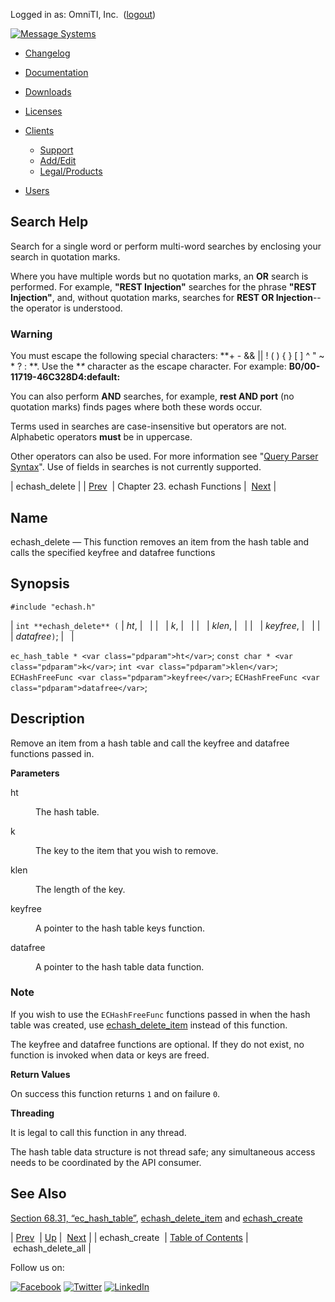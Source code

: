 Logged in as: OmniTI, Inc.  ([logout](https://support.messagesystems.com/logout.php))

[![Message Systems](https://support.messagesystems.com/images/ms-white205.png)](https://support.messagesystems.com/start.php) 

*   [Changelog](https://support.messagesystems.com/start.php?show=changelog)
*   [Documentation](https://support.messagesystems.com/docs/)
*   [Downloads](https://support.messagesystems.com/start.php)

*   [Licenses](https://support.messagesystems.com/license_summary.php)
*   <a href="">Clients</a>
    *   [Support](https://support.messagesystems.com/cs.php)
    *   [Add/Edit](https://support.messagesystems.com/edit_client.php)
    *   [Legal/Products](https://support.messagesystems.com/edit_products.php)
*   [Users](https://support.messagesystems.com/edit_customer.php)

## Search Help

Search for a single word or perform multi-word searches by enclosing your search in quotation marks.

Where you have multiple words but no quotation marks, an **OR** search is performed. For example, **"REST Injection"** searches for the phrase **"REST Injection"**, and, without quotation marks, searches for **REST OR Injection**--the operator is understood.

### Warning

You must escape the following special characters: **+ - && || ! ( ) { } [ ] ^ " ~ * ? : \**. Use the **\** character as the escape character. For example: **B0/00-11719-46C328D4\:default\:**

You can also perform **AND** searches, for example, **rest AND port** (no quotation marks) finds pages where both these words occur.

Terms used in searches are case-insensitive but operators are not. Alphabetic operators **must** be in uppercase.

Other operators can also be used. For more information see "[Query Parser Syntax](https://lucene.apache.org/core/old_versioned_docs/versions/3_0_0/queryparsersyntax.html)". Use of fields in searches is not currently supported.

| echash_delete |
| [Prev](apis.echash_create.php)  | Chapter 23. echash Functions |  [Next](apis.echash_delete_all.php) |

<a name="apis.echash_delete"></a>
## Name

echash_delete — This function removes an item from the hash table and calls the specified keyfree and datafree functions

## Synopsis

`#include "echash.h"`

| `int **echash_delete** (` | <var class="pdparam">ht</var>, |   |
|   | <var class="pdparam">k</var>, |   |
|   | <var class="pdparam">klen</var>, |   |
|   | <var class="pdparam">keyfree</var>, |   |
|   | <var class="pdparam">datafree</var>`)`; |   |

`ec_hash_table * <var class="pdparam">ht</var>`;
`const char * <var class="pdparam">k</var>`;
`int <var class="pdparam">klen</var>`;
`ECHashFreeFunc <var class="pdparam">keyfree</var>`;
`ECHashFreeFunc <var class="pdparam">datafree</var>`;<a name="idp23681648"></a>
## Description

Remove an item from a hash table and call the keyfree and datafree functions passed in.

**Parameters**

<dl class="variablelist">

<dt>ht</dt>

<dd>

The hash table.

</dd>

<dt>k</dt>

<dd>

The key to the item that you wish to remove.

</dd>

<dt>klen</dt>

<dd>

The length of the key.

</dd>

<dt>keyfree</dt>

<dd>

A pointer to the hash table keys function.

</dd>

<dt>datafree</dt>

<dd>

A pointer to the hash table data function.

</dd>

</dl>

### Note

If you wish to use the `ECHashFreeFunc` functions passed in when the hash table was created, use [echash_delete_item](apis.echash_delete_item.php "echash_delete_item") instead of this function.

The keyfree and datafree functions are optional. If they do not exist, no function is invoked when data or keys are freed.

**Return Values**

On success this function returns `1` and on failure `0`.

**Threading**

It is legal to call this function in any thread.

The hash table data structure is not thread safe; any simultaneous access needs to be coordinated by the API consumer.

<a name="idp23700464"></a>
## See Also

[Section 68.31, “ec_hash_table”](structs.ec_hash_table.php "68.31. ec_hash_table"), [echash_delete_item](apis.echash_delete_item.php "echash_delete_item") and [echash_create](apis.echash_create.php "echash_create")

| [Prev](apis.echash_create.php)  | [Up](echash.php) |  [Next](apis.echash_delete_all.php) |
| echash_create  | [Table of Contents](index.php) |  echash_delete_all |

Follow us on:

[![Facebook](https://support.messagesystems.com/images/icon-facebook.png)](http://www.facebook.com/messagesystems) [![Twitter](https://support.messagesystems.com/images/icon-twitter.png)](http://twitter.com/#!/MessageSystems) [![LinkedIn](https://support.messagesystems.com/images/icon-linkedin.png)](http://www.linkedin.com/company/message-systems)